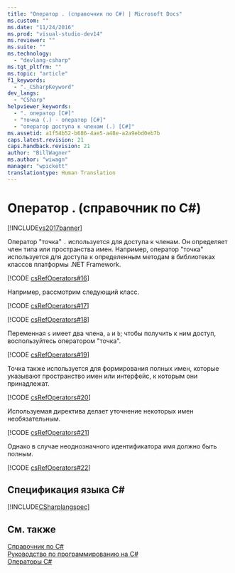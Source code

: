 ```yaml
---
title: "Оператор . (справочник по C#) | Microsoft Docs"
ms.custom: ""
ms.date: "11/24/2016"
ms.prod: "visual-studio-dev14"
ms.reviewer: ""
ms.suite: ""
ms.technology: 
  - "devlang-csharp"
ms.tgt_pltfrm: ""
ms.topic: "article"
f1_keywords: 
  - "._CSharpKeyword"
dev_langs: 
  - "CSharp"
helpviewer_keywords: 
  - ". оператор [C#]"
  - "точка (.) - оператор [C#]"
  - "оператор доступа к членам (.) [C#]"
ms.assetid: a1f54b52-b686-4ae5-a48e-a2a9ebd0eb7b
caps.latest.revision: 21
caps.handback.revision: 21
author: "BillWagner"
ms.author: "wiwagn"
manager: "wpickett"
translationtype: Human Translation
---
```

# Оператор . (справочник по C#)
[!INCLUDE[vs2017banner](../../../csharp/includes/vs2017banner.md)]

Оператор "точка" `.` используется для доступа к членам.  Он определяет член типа или пространства имен.  Например, оператор "точка" используется для доступа к определенным методам в библиотеках классов платформы .NET Framework.  
  
 [!CODE [csRefOperators#16](../CodeSnippet/VS_Snippets_VBCSharp/csrefOperators#16)]  
  
 Например, рассмотрим следующий класс.  
  
 [!CODE [csRefOperators#17](../CodeSnippet/VS_Snippets_VBCSharp/csrefOperators#17)]  
  
 [!CODE [csRefOperators#18](../CodeSnippet/VS_Snippets_VBCSharp/csrefOperators#18)]  
  
 Переменная `s` имеет два члена, `a` и `b`; чтобы получить к ним доступ, воспользуйтесь оператором "точка".  
  
 [!CODE [csRefOperators#19](../CodeSnippet/VS_Snippets_VBCSharp/csrefOperators#19)]  
  
 Точка также используется для формирования полных имен, которые указывают пространство имен или интерфейс, к которым они принадлежат.  
  
 [!CODE [csRefOperators#20](../CodeSnippet/VS_Snippets_VBCSharp/csrefOperators#20)]  
  
 Используемая директива делает уточнение некоторых имен необязательным.  
  
 [!CODE [csRefOperators#21](../CodeSnippet/VS_Snippets_VBCSharp/csrefOperators#21)]  
  
 Однако в случае неоднозначного идентификатора имя должно быть полным.  
  
 [!CODE [csRefOperators#22](../CodeSnippet/VS_Snippets_VBCSharp/csrefOperators#22)]  
  
## Спецификация языка C\#  
 [!INCLUDE[CSharplangspec](../../../csharp/language-reference/keywords/includes/csharplangspec_md.md)]  
  
## См. также  
 [Справочник по C\#](../../../csharp/language-reference/index.md)   
 [Руководство по программированию на C\#](../../../csharp/programming-guide/index.md)   
 [Операторы C\#](../../../csharp/language-reference/operators/index.md)